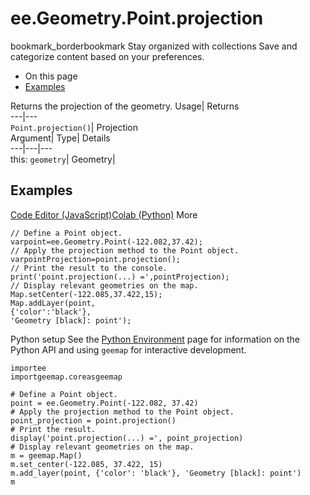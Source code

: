  
#  ee.Geometry.Point.projection
bookmark_borderbookmark Stay organized with collections  Save and categorize content based on your preferences.
  * On this page
  * [Examples](https://developers.google.com/earth-engine/apidocs/ee-geometry-point-projection#examples)


Returns the projection of the geometry. 
Usage| Returns  
---|---  
`Point.projection()`| Projection  
Argument| Type| Details  
---|---|---  
this: `geometry`| Geometry|   
## Examples
[Code Editor (JavaScript)](https://developers.google.com/earth-engine/apidocs/ee-geometry-point-projection#code-editor-javascript-sample)[Colab (Python)](https://developers.google.com/earth-engine/apidocs/ee-geometry-point-projection#colab-python-sample) More
```
// Define a Point object.
varpoint=ee.Geometry.Point(-122.082,37.42);
// Apply the projection method to the Point object.
varpointProjection=point.projection();
// Print the result to the console.
print('point.projection(...) =',pointProjection);
// Display relevant geometries on the map.
Map.setCenter(-122.085,37.422,15);
Map.addLayer(point,
{'color':'black'},
'Geometry [black]: point');
```
Python setup
See the [ Python Environment](https://developers.google.com/earth-engine/guides/python_install) page for information on the Python API and using `geemap` for interactive development.
```
importee
importgeemap.coreasgeemap
```
```
# Define a Point object.
point = ee.Geometry.Point(-122.082, 37.42)
# Apply the projection method to the Point object.
point_projection = point.projection()
# Print the result.
display('point.projection(...) =', point_projection)
# Display relevant geometries on the map.
m = geemap.Map()
m.set_center(-122.085, 37.422, 15)
m.add_layer(point, {'color': 'black'}, 'Geometry [black]: point')
m
```

